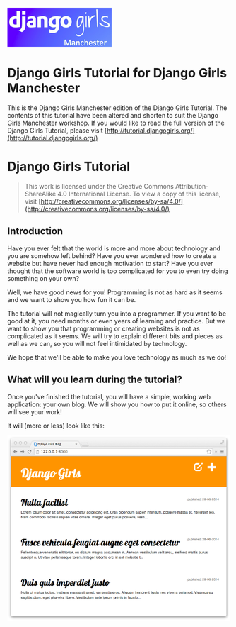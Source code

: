 ![DjangoGirlsMcr](DjangoGirlsMcr.jpg)

# Django Girls Tutorial for Django Girls Manchester

This is the Django Girls Manchester edition of the Django Girls Tutorial. The contents of this tutorial have been altered and shorten to suit the Django Girls Manchester workshop. If you would like to read the full version of the Django Girls Tutorial, please visit [http://tutorial.djangogirls.org/](http://tutorial.djangogirls.org/)

# Django Girls Tutorial

> This work is licensed under the Creative Commons Attribution-ShareAlike 4.0
> International License. To view a copy of this license, visit
> [http://creativecommons.org/licenses/by-sa/4.0/](http://creativecommons.org/licenses/by-sa/4.0/)

## Introduction

Have you ever felt that the world is more and more about technology and you are somehow left behind? Have you ever wondered how to create a website but have never had enough motivation to start? Have you ever thought that the software world is too complicated for you to even try doing something on your own?

Well, we have good news for you! Programming is not as hard as it seems and we want to show you how fun it can be.

The tutorial will not magically turn you into a programmer. If you want to be good at it, you need months or even years of learning and practice. But we want to show you that programming or creating websites is not as complicated as it seems. We will try to explain different bits and pieces as well as we can, so you will not feel intimidated by technology.

We hope that we'll be able to make you love technology as much as we do!

## What will you learn during the tutorial?

Once you've finished the tutorial, you will have a simple, working web application: your own blog. We will show you how to put it online, so others will see your work!

It will \(more or less\) look like this:

![Figure 0.1](application.png)

